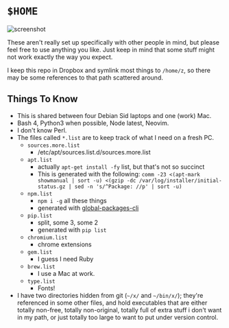 # `$HOME`

![screenshot](http://zacanger.com/assets/desktop-scrot.png)

These aren't really set up specifically with other people in mind, but
please feel free to use anything you like. Just keep in mind that some
stuff might not work exactly the way you expect.

I keep this repo in Dropbox and symlink most things to `/home/z`, so there
may be some references to that path scattered around.

## Things To Know

* This is shared between four Debian Sid laptops and one (work) Mac.
* Bash 4, Python3 when possible, Node latest, Neovim.
* I don't know Perl.
* The files called `*.list` are to keep track of what I need on a fresh PC.
  * `sources.more.list`
    * /etc/apt/sources.list.d/sources.more.list
  * `apt.list`
    * actually `apt-get install -fy` list, but that's not so succinct
    * This is generated with the following:
    `comm -23 <(apt-mark showmanual | sort -u) <(gzip -dc /var/log/installer/initial-status.gz | sed -n 's/^Package: //p' | sort -u)`
  * `npm.list`
    * `npm i -g` all these things
    * generated with [global-packages-cli](https://npmjs.org/package/global-packages-cli)
  * `pip.list`
    * split, some 3, some 2
    * generated with `pip list`
  * `chromium.list`
    * chrome extensions
  * `gem.list`
    * I guess I need Ruby
  * `brew.list`
    * I use a Mac at work.
  * `type.list`
    * Fonts!
* I have two directories hidden from git (`~/x/` and `~/bin/x/`);
  they're referenced in some other files, and hold executables that are either totally
  non-free, totally non-original, totally full of extra stuff i don't want in my path,
  or just totally too large to want to put under version control.
